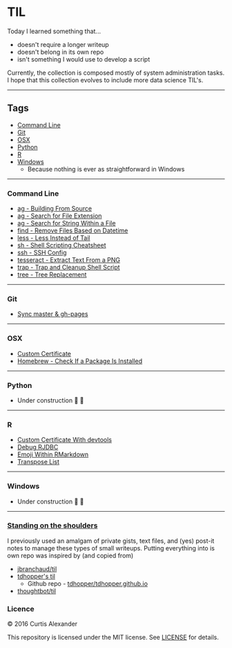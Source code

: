 # TIL

Today I learned something that...

* doesn't require a longer writeup
* doesn't belong in its own repo
* isn't something I would use to develop a script

Currently, the collection is composed mostly of system administration tasks.  I hope that this collection evolves to include more data science TIL's.

---

## Tags

* [Command Line](#command-line)
* [Git](#git)
* [OSX](#osx)
* [Python](#python)
* [R](#r)
* [Windows](#windows)
    * Because nothing is ever as straightforward in Windows

---

### Command Line
* [ag - Building From Source](cl/ag-building-from-source.md)
* [ag - Search for File Extension](cl/ag-search-file-ext.md)
* [ag - Search for String Within a File](cl/ag-search-string-within.md)
* [find - Remove Files Based on Datetime](cl/find-remove-files-datetime.md)
* [less - Less Instead of Tail](cl/less-instead-of-tail.md)
* [sh - Shell Scripting Cheatsheet](cl/shell-scripting-cheatsheet.md)
* [ssh - SSH Config](cl/ssh-config.md)
* [tesseract - Extract Text From a PNG](cl/tesseract-extract-text-from-png.md)
* [trap - Trap and Cleanup Shell Script](cl/trap-cleanup.md)
* [tree - Tree Replacement](cl/tree-replacement.md)

---

### Git
* [Sync master & gh-pages](git/sync-master-gh-pages.md)

---

### OSX
* [Custom Certificate](OSX/custom-cert.md)
* [Homebrew - Check If a Package Is Installed](OSX/homebrew-package-installed.md)

---

### Python
* Under construction :construction_worker: :construction:

---

### R
* [Custom Certificate With devtools](R/custom-cert.md)
* [Debug RJDBC](R/rjdbc-debug.md)
* [Emoji Within RMarkdown](R/emoji-rmarkdown.md)
* [Transpose List](R/transpose-list.md)

---

### Windows
* Under construction :construction_worker: :construction:

---

### [Standing on the shoulders](https://en.wikipedia.org/wiki/Standing_on_the_shoulders_of_giants)
I previously used an amalgam of private gists, text files, and (yes) post-it notes to manage these types of small writeups.  Putting everything into is own repo was inspired by (and copied from)

* [jbranchaud/til](https://github.com/jbranchaud/til)
* [tdhopper's til](http://til.tdhopper.com)
    * Github repo - [tdhopper/tdhopper.github.io](https://github.com/tdhopper/tdhopper.github.io)
* [thoughtbot/til](https://github.com/thoughtbot/til)

### Licence
&copy; 2016 Curtis Alexander

This repository is licensed under the MIT license.  See [LICENSE](LICENSE) for details.
